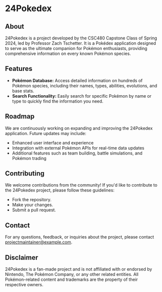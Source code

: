 # 24Pokedex

## About
24Pokedex is a project developed by the CSC480 Capstone Class of Spring 2024, led by Professor Zach Tschetter. It is a Pokédex application designed to serve as the ultimate companion for Pokémon enthusiasts, providing comprehensive information on every known Pokémon species.

## Features
- **Pokémon Database:** Access detailed information on hundreds of Pokémon species, including their names, types, abilities, evolutions, and base stats.
- **Search Functionality:** Easily search for specific Pokémon by name or type to quickly find the information you need.

## Roadmap
We are continuously working on expanding and improving the 24Pokedex application. Future updates may include:
- Enhanced user interface and experience
- Integration with external Pokémon APIs for real-time data updates
- Additional features such as team building, battle simulations, and Pokémon trading

## Contributing
We welcome contributions from the community! If you'd like to contribute to the 24Pokedex project, please follow these guidelines:
- Fork the repository.
- Make your changes.
- Submit a pull request.

## Contact
For any questions, feedback, or inquiries about the project, please contact [projectmaintainer@example.com](mailto:projectmaintainer@example.com).

## Disclaimer
24Pokedex is a fan-made project and is not affiliated with or endorsed by Nintendo, The Pokémon Company, or any other related entities. All Pokémon-related content and trademarks are the property of their respective owners.
